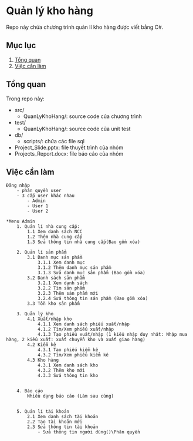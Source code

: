 # Quản lý kho hàng

Repo này chứa chương trình quản lí kho hàng được viết bằng C#.

## Mục lục

1. [Tổng quan](#tổng-quan)
2. [Việc cần làm](#việc-cần-làm)

## Tổng quan

Trong repo này:
* src/
    * QuanLyKhoHang/: source code của chương trình
* test/
    * QuanLyKhoHang/: source code của unit test
* db/
    * scripts/: chứa các file sql 
* Project_Slide.pptx: file thuyết trình của nhóm
* Projects_Report.docx: file báo cáo của nhóm

## Việc cần làm

```
Đăng nhập
    - phân quyền user
    - 3 cấp user khác nhau
        - Admin
        - User 1
        - User 2

*Menu Admin
    1. Quản lí nhà cung cấp:
        1.1 Xem danh sách NCC
        1.2 Thêm nhà cung cấp
        1.3 Sửa thông tin nhà cung cấp(Bao gồm xóa)

    2. Quản lí sản phẩm
        3.1 Danh mục sản phẩm
            3.1.1 Xem danh mục
            3.1.2 Thêm danh mục sản phẩm
            3.1.3 Sửa danh mục sản phẩm (Bao gồm xóa)
        3.2 Danh sách sản phẩm
            3.2.1 Xem danh sách
            3.2.2 Tìm sản phẩm
            3.2.3 Thêm sản phẩm mới
            3.2.4 Sửa thông tin sản phẩm (Bao gồm xóa)
        3.3 Tồn kho sản phẩm

    3. Quản lý kho
        4.1 Xuất/nhập kho
            4.1.1 Xem danh sách phiếu xuất/nhập
            4.1.2 Tìm/Xem phiếu xuất/nhập
            4.1.3 Tạo phiếu xuất/nhập (1 kiểu nhập duy nhất: Nhập mua hàng, 2 kiểu xuất: xuất chuyển kho và xuất giao hàng)
        4.2 Kiểm kê
            4.3.1 Tạo phiếu kiểm kê
            4.3.2 Tìm/Xem phiểu kiểm kê
        4.3 Kho hàng
            4.3.1 Xem danh sách kho
            4.3.2 Thêm kho mới
            4.3.3 Sửa thông tin kho


    4. Báo cáo
        Nhiều dạng báo cáo (Làm sau cùng)


    5. Quản lí tài khoản
        2.1 Xem danh sách tài khoản
        2.2 Tạo tài khoản mới
        2.3 Sửa thông tin tài khoản
            - Sửa thông tin người dùng()\Phân quyền
```
